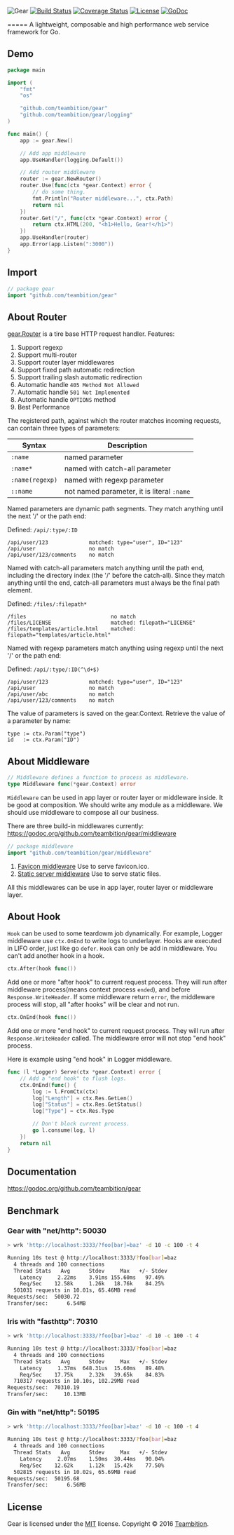 ![Gear](https://raw.githubusercontent.com/teambition/gear/master/gear.png)
[![Build Status](http://img.shields.io/travis/teambition/gear.svg?style=flat-square)](https://travis-ci.org/teambition/gear)
[![Coverage Status](http://img.shields.io/coveralls/teambition/gear.svg?style=flat-square)](https://coveralls.io/r/teambition/gear)
[![License](http://img.shields.io/badge/license-mit-blue.svg?style=flat-square)](https://raw.githubusercontent.com/teambition/gear/master/LICENSE)
[![GoDoc](http://img.shields.io/badge/go-documentation-blue.svg?style=flat-square)](http://godoc.org/github.com/teambition/gear)

=====
A lightweight, composable and high performance web service framework for Go.

## Demo
```go
package main

import (
	"fmt"
	"os"

	"github.com/teambition/gear"
	"github.com/teambition/gear/logging"
)

func main() {
	app := gear.New()

	// Add app middleware
	app.UseHandler(logging.Default())

	// Add router middleware
	router := gear.NewRouter()
	router.Use(func(ctx *gear.Context) error {
		// do some thing.
		fmt.Println("Router middleware...", ctx.Path)
		return nil
	})
	router.Get("/", func(ctx *gear.Context) error {
		return ctx.HTML(200, "<h1>Hello, Gear!</h1>")
	})
	app.UseHandler(router)
	app.Error(app.Listen(":3000"))
}
```

## Import

```go
// package gear
import "github.com/teambition/gear"
```

## About Router
[gear.Router](https://godoc.org/github.com/teambition/gear#Router) is a tire base HTTP request handler.
Features:

1. Support regexp
2. Support multi-router
3. Support router layer middlewares
4. Support fixed path automatic redirection
5. Support trailing slash automatic redirection
6. Automatic handle `405 Method Not Allowed`
7. Automatic handle `501 Not Implemented`
8. Automatic handle `OPTIONS` method
9. Best Performance

The registered path, against which the router matches incoming requests, can contain three types of parameters:

| Syntax | Description |
|--------|------|
| `:name` | named parameter |
| `:name*` | named with catch-all parameter |
| `:name(regexp)` | named with regexp parameter |
| `::name` | not named parameter, it is literal `:name` |


Named parameters are dynamic path segments. They match anything until the next '/' or the path end:

Defined: `/api/:type/:ID`
```
/api/user/123             matched: type="user", ID="123"
/api/user                 no match
/api/user/123/comments    no match
```

Named with catch-all parameters match anything until the path end, including the directory index (the '/' before the catch-all). Since they match anything until the end, catch-all parameters must always be the final path element.

Defined: `/files/:filepath*`
```
/files                           no match
/files/LICENSE                   matched: filepath="LICENSE"
/files/templates/article.html    matched: filepath="templates/article.html"
```

Named with regexp parameters match anything using regexp until the next '/' or the path end:

Defined: `/api/:type/:ID(^\d+$)`
```
/api/user/123             matched: type="user", ID="123"
/api/user                 no match
/api/user/abc             no match
/api/user/123/comments    no match
```

The value of parameters is saved on the gear.Context. Retrieve the value of a parameter by name:
```
type := ctx.Param("type")
id   := ctx.Param("ID")
```

## About Middleware
```go
// Middleware defines a function to process as middleware.
type Middleware func(*gear.Context) error
```

`Middleware` can be used in app layer or router layer or middleware inside. It be good at composition.
We should write any module as a middleware. We should use middleware to compose all our business.

There are three build-in middlewares currently: https://godoc.org/github.com/teambition/gear/middleware

```go
// package middleware
import "github.com/teambition/gear/middleware"
```

1. [Favicon middleware](https://godoc.org/github.com/teambition/gear/middleware#NewFavicon) Use to serve favicon.ico.
2. [Static server middleware](https://godoc.org/github.com/teambition/gear/middleware#NewStatic) Use to serve static files.

All this middlewares can be use in app layer, router layer or middleware layer.

## About Hook
`Hook` can be used to some teardowm job dynamically. For example, Logger middleware use `ctx.OnEnd` to write logs to underlayer. Hooks are executed in LIFO order, just like go `defer`. `Hook` can only be add in middleware. You can't add another hook in a hook.

```go
ctx.After(hook func())
```
Add one or more "after hook" to current request process. They will run after middleware process(means context process `ended`), and before `Response.WriteHeader`. If some middleware return `error`, the middleware process will stop, all "after hooks" will be clear and not run.

```go
ctx.OnEnd(hook func())
```
Add one or more "end hook" to current request process. They will run after `Response.WriteHeader` called. The middleware error will not stop "end hook" process.

Here is example using "end hook" in Logger middleware.
```go
func (l *Logger) Serve(ctx *gear.Context) error {
	// Add a "end hook" to flush logs.
	ctx.OnEnd(func() {
		log := l.FromCtx(ctx)
		log["Length"] = ctx.Res.GetLen()
		log["Status"] = ctx.Res.GetStatus()
		log["Type"] = ctx.Res.Type

		// Don't block current process.
		go l.consume(log, l)
	})
	return nil
}
```

## Documentation

https://godoc.org/github.com/teambition/gear

## Benchmark

### Gear with "net/http": 50030
```sh
> wrk 'http://localhost:3333/?foo[bar]=baz' -d 10 -c 100 -t 4

Running 10s test @ http://localhost:3333/?foo[bar]=baz
  4 threads and 100 connections
  Thread Stats   Avg      Stdev     Max   +/- Stdev
    Latency     2.22ms    3.91ms 155.60ms   97.49%
    Req/Sec    12.58k     1.26k   18.76k    84.25%
  501031 requests in 10.01s, 65.46MB read
Requests/sec:  50030.72
Transfer/sec:      6.54MB
```

### Iris with "fasthttp": 70310
```sh
> wrk 'http://localhost:3333/?foo[bar]=baz' -d 10 -c 100 -t 4

Running 10s test @ http://localhost:3333/?foo[bar]=baz
  4 threads and 100 connections
  Thread Stats   Avg      Stdev     Max   +/- Stdev
    Latency     1.37ms  648.31us  15.60ms   89.48%
    Req/Sec    17.75k     2.32k   39.65k    84.83%
  710317 requests in 10.10s, 102.29MB read
Requests/sec:  70310.19
Transfer/sec:     10.13MB
```

### Gin with "net/http": 50195
```sh
> wrk 'http://localhost:3333/?foo[bar]=baz' -d 10 -c 100 -t 4

Running 10s test @ http://localhost:3333/?foo[bar]=baz
  4 threads and 100 connections
  Thread Stats   Avg      Stdev     Max   +/- Stdev
    Latency     2.07ms    1.50ms  30.44ms   90.04%
    Req/Sec    12.62k     1.12k   15.42k    77.50%
  502815 requests in 10.02s, 65.69MB read
Requests/sec:  50195.68
Transfer/sec:      6.56MB
```

## License
Gear is licensed under the [MIT](https://github.com/teambition/gear/blob/master/LICENSE) license.
Copyright &copy; 2016 [Teambition](https://www.teambition.com).
